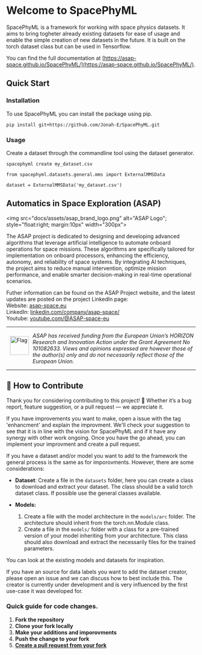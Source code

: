 # Welcome to SpacePhyML

SpacePhyML is a framework for working with space physics datasets. It aims to bring togheter already existing datasets for ease of usage and enable the simple creation of new datasets in the future. It is built on the torch dataset class but can be used in Tensorflow.

You can find the full documentation at [https://asap-space.github.io/SpacePhyML/](https://asap-space.github.io/SpacePhyML/).

## Quick Start

### Installation
To use SpacePhyML you can install the package using pip.

```
pip install git+https://github.com/Jonah-E/SpacePhyML.git
```

### Usage

Create a dataset through the commandline tool using the dataset generator.

```
spacephyml create my_dataset.csv
```

```
from spacephyml.datasets.general.mms import ExternalMMSData

dataset = ExternalMMSData('my_dataset.csv')
```

## Automatics in Space Exploration (ASAP)

<img src="docs/assets/asap_brand_logo.png" alt="ASAP Logo"; style="float:right; margin:10px" width="300px">

The ASAP project is dedicated to designing and developing advanced algorithms that leverage artificial intelligence to automate onboard operations for space missions. These algorithms are specifically tailored for implementation on onboard processors, enhancing the efficiency, autonomy, and reliability of space systems. By integrating AI techniques, the project aims to reduce manual intervention, optimize mission performance, and enable smarter decision-making in real-time operational scenarios.

Futher information can be found on the ASAP Project website, and the latest updates are posted on the project LinkedIn page:</br>
Website: [asap-space.eu](https://asap-space.eu)</br>
LinkedIn: [linkedin.com/company/asap-space/](https://www.linkedin.com/company/asap-space/)</br>
Youtube: [youtube.com/@ASAP-space-eu](https://www.youtube.com/@ASAP-space-eu)

---

<img src="docs/assets/Flag_of_Europe.svg" alt="Flag" style="float:left; margin:10px" width="50px">

*ASAP has received funding from the European Union’s HORIZON Research and Innovation Action under the Grant Agreement No 101082633. Views and opinions expressed are however those of the author(s) only and do not necessarily reflect those of the European Union.*

---

## 🤝 How to Contribute

Thank you for considering contributing to this project! 🎉
Whether it’s a bug report, feature suggestion, or a pull request — we appreciate it.


If you have improvements you want to make, open a issue with the tag 'enhancment' and explain the improvment. We'll check your suggestion to see that it is in line with the vision for SpacePhyML and if it have any synergy with other work ongoing. Once you have the go ahead, you can implement your improvment and create a pull request.

If you have a dataset and/or model you want to add to the framework the general process is the same as for imporovments. However, there are some considerations:

- **Dataset**: Create a file in the `datasets` folder, here you can create a class to download and extract your dataset. The class should be a valid torch dataset class. If possible use the general classes available.

- **Models:**
    1. Create a file with the model architecture in the `models/arc` folder. The architecture should inherit from the torch.nn.Module class.
    2. Create a file in the `models/` folder with a class for a pre-trained version of your model inheriting from your architecture. This class should also download and extract the necessarily files for the trained parameters.

You can look at the existing models and datasets for inspiration.

If you have an source for data labels you want to add the dataset creator, please open an issue and we can discuss how to best include this. The creator is currently under development and is very influenced by the first use-case it was developed for.

### Quick guide for code changes.

1. **Fork the repository**
2. **Clone your fork locally**
3. **Make your additions and imporovments**
4. **Push the change to your fork**
5. [**Create a pull request from your fork**](https://docs.github.com/en/pull-requests/collaborating-with-pull-requests/proposing-changes-to-your-work-with-pull-requests/creating-a-pull-request-from-a-fork)

